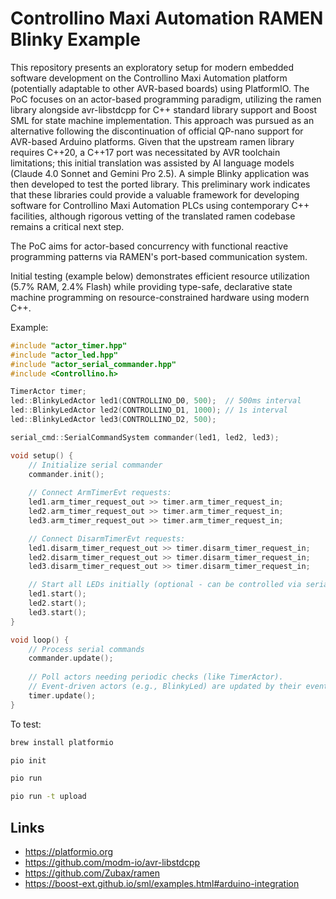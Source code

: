 # Controllino Maxi Automation RAMEN Blinky Example

This repository presents an exploratory setup for modern embedded software development on the Controllino Maxi Automation platform (potentially adaptable to other AVR-based boards) using PlatformIO. The PoC focuses on an actor-based programming paradigm, utilizing the ramen library alongside avr-libstdcpp for C++ standard library support and Boost SML for state machine implementation. This approach was pursued as an alternative following the discontinuation of official QP-nano support for AVR-based Arduino platforms. Given that the upstream ramen library requires C++20, a C++17 port was necessitated by AVR toolchain limitations; this initial translation was assisted by AI language models (Claude 4.0 Sonnet and Gemini Pro 2.5). A simple Blinky application was then developed to test the ported library. This preliminary work indicates that these libraries could provide a valuable framework for developing software for Controllino Maxi Automation PLCs using contemporary C++ facilities, although rigorous vetting of the translated ramen codebase remains a critical next step.

The PoC aims for actor-based concurrency with functional reactive programming patterns via RAMEN's port-based communication system.

Initial testing (example below) demonstrates efficient resource utilization (5.7% RAM, 2.4% Flash) while providing type-safe, declarative state machine programming on resource-constrained hardware using modern C++.

Example:

```cpp
#include "actor_timer.hpp"
#include "actor_led.hpp"
#include "actor_serial_commander.hpp"
#include <Controllino.h>

TimerActor timer;
led::BlinkyLedActor led1(CONTROLLINO_D0, 500);  // 500ms interval
led::BlinkyLedActor led2(CONTROLLINO_D1, 1000); // 1s interval
led::BlinkyLedActor led3(CONTROLLINO_D2, 500);

serial_cmd::SerialCommandSystem commander(led1, led2, led3);

void setup() {
    // Initialize serial commander
    commander.init();
    
    // Connect ArmTimerEvt requests:
    led1.arm_timer_request_out >> timer.arm_timer_request_in;
    led2.arm_timer_request_out >> timer.arm_timer_request_in;
    led3.arm_timer_request_out >> timer.arm_timer_request_in;

    // Connect DisarmTimerEvt requests:
    led1.disarm_timer_request_out >> timer.disarm_timer_request_in;
    led2.disarm_timer_request_out >> timer.disarm_timer_request_in;
    led3.disarm_timer_request_out >> timer.disarm_timer_request_in;

    // Start all LEDs initially (optional - can be controlled via serial)
    led1.start();
    led2.start();
    led3.start();
}

void loop() {
    // Process serial commands
    commander.update();
    
    // Poll actors needing periodic checks (like TimerActor).
    // Event-driven actors (e.g., BlinkyLed) are updated by their event sources.
    timer.update();
}
```

To test:

```bash
brew install platformio

pio init

pio run

pio run -t upload
```

## Links

- https://platformio.org
- https://github.com/modm-io/avr-libstdcpp
- https://github.com/Zubax/ramen
- https://boost-ext.github.io/sml/examples.html#arduino-integration
